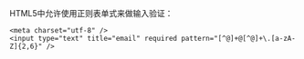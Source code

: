HTML5中允许使用正则表单式来做输入验证：

```
<meta charset="utf-8" />
<input type="text" title="email" required pattern="[^@]+@[^@]+\.[a-zA-Z]{2,6}" />
```